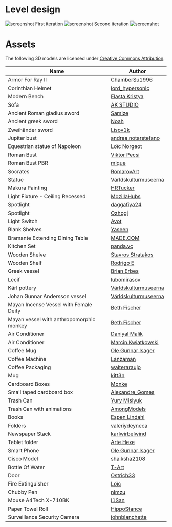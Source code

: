 # Level design

![screenshot](https://github.com/Videojuegos-MasterD/GuardaMuseo/blob/main/Docs/images/plano_museo_definitivo.png)
First iteration
![screenshot](https://github.com/Videojuegos-MasterD/GuardaMuseo/blob/main/Docs/images/plano_museo.jpg)
Second iteration
![screenshot](https://github.com/Videojuegos-MasterD/GuardaMuseo/blob/main/Docs/images/plano_museo_2.jpg)

# Assets

The following 3D models are licensed under [Creative Commons Attribution](http://creativecommons.org/licenses/by/4.0/).

|	Name										|	Author											|
|-----------------------------------------------|---------------------------------------------------|
|	Armor For Ray II							|	[ChamberSu1996](https://skfb.ly/6SprD)			|
|	Corinthian Helmet							|	[lord_hypersonic](https://skfb.ly/ooSrL)		|
|	Modern Bench								|	[Elasta Kristya](https://skfb.ly/6VIxM)			|
|	Sofa										|	[AK STUDIO](https://skfb.ly/o687Q)				|
|	Ancient Roman gladius sword					|	[Samize](https://skfb.ly/6WEsv)					|
|	Ancient greek sword							|	[Noah](https://skfb.ly/6X6rq)					|
|	Zweihänder sword							|	[Lisov1k](https://skfb.ly/6RRXu)				|
|	Jupiter bust								|	[andrea.notarstefano](https://skfb.ly/6sIZx)	|
|	Equestrian statue of Napoleon				|	[Loïc Norgeot](https://skfb.ly/6xHwD)			|
|	Roman Bust									|	[Viktor Pecsi](https://skfb.ly/6SrTK)			|
|	Roman Bust PBR								|	[mique](https://skfb.ly/6CWIz)					|
|	Socrates									|	[RomarovArt](https://skfb.ly/o7GzI)				|
|	Statue										|	[Världskulturmuseerna](https://skfb.ly/6DIzX)	|
|	Makura Painting								|	[HRTucker](https://skfb.ly/6zpzJ)				|
|	Light Fixture - Ceiling Recessed			|	[MozillaHubs](https://skfb.ly/6QYSF)			|
|	Spotlight									|	[daggafiya24](https://skfb.ly/6ZtyJ)			|
|	Spotlight									|	[Ozhogi](https://skfb.ly/66pos)					|
|	Light Switch								|	[Avot](https://skfb.ly/oqETA)					|
|	Blank Shelves								|	[Yaseen](https://skfb.ly/o67CG)					|
|	Bramante Extending Dining Table				|	[MADE.COM](https://skfb.ly/6xSS7)				|
|	Kitchen Set									|	[panda.vc](https://skfb.ly/6WNKY)				|
|	Wooden Shelve								|	[Stavros Stratakos](https://skfb.ly/6DD8p)		|
|	Wooden Shelf								|	[Rodrigo E](https://skfb.ly/oqHIH)				|
|	Greek vessel								|	[Brian Erbes](https://skfb.ly/6COxT)			|
|	Lecif										|	[lubomirasov](https://skfb.ly/opV9D)			|
|	Kärl pottery								|	[Världskulturmuseerna](https://skfb.ly/6xLwT)	|
|	Johan Gunnar Andersson vessel				|	[Världskulturmuseerna](https://skfb.ly/6ZsS)	|
|	Mayan Incense Vessel with Female Deity		|	[Beth Fischer](https://skfb.ly/6Y9sH)			|
|	Mayan vessel with anthropomorphic monkey	|	[Beth Fischer](https://skfb.ly/6XVTT)			|
|	Air Conditioner								|	[Daniyal Malik](https://skfb.ly/68VuF)			|
|	Air Conditioner								|	[Marcin.Kwiatkowski](https://skfb.ly/6QUt9)		|
|	Coffee Mug									|	[Ole Gunnar Isager](https://skfb.ly/6toBy)		|
|	Coffee Machine								|	[Lanzaman](https://skfb.ly/opA7F)				|
|	Coffee Packaging							|	[walteraraujo](https://skfb.ly/o6KtX)			|
|	Mug											|	[kitt3n](https://skfb.ly/69u67)					|
|	Cardboard Boxes								|	[Monke](https://skfb.ly/osvwn)					|
|	Small taped cardboard box					|	[Alexandre_Gomes](https://skfb.ly/6WWpK)		|
|	Trash Can									|	[Yury Misiyuk](https://skfb.ly/6Yz68)			|
|	Trash Can with animations					|	[AmongModels](https://skfb.ly/6Wo6E)			|
|	Books										|	[Espen Lindahl](https://skfb.ly/6Ez9y)			|
|	Folders										|	[valeriydeyneca](https://skfb.ly/oqGyr)			|
|	Newspaper Stack								|	[karlwirbelwind](https://skfb.ly/6SAvK)			|
|	Tablet folder								|	[Arte Hexe](https://skfb.ly/6Sw8z)				|
|	Smart Phone									|	[Ole Gunnar Isager](https://skfb.ly/6toBC)		|
|	Cisco Model									|	[shaiksha2108](https://skfb.ly/6uJKy)			|
|	Bottle Of Water								|	[T-Art](https://skfb.ly/6zxtD)					|
|	Door										|	[Ostrich33](https://skfb.ly/opqy7)				|
|	Fire Extinguisher							|	[Loïc](https://skfb.ly/6AByS)					|
|	Сhubby Pen									|	[nimzu](https://skfb.ly/6Xros)					|
|	Mouse A4Tech X-710BK						|	[I1San](https://skfb.ly/6TOxK)					|
|	Paper Towel Roll							|	[HippoStance](https://skfb.ly/6WKIU)			|
|	Surveillance Security Camera				|	[johnblanchette](https://skfb.ly/osWXn)			|
